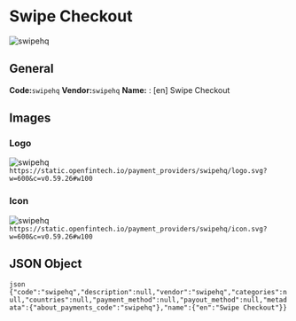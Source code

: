 # Swipe Checkout 
![swipehq](https://static.openfintech.io/payment_providers/swipehq/logo.svg?w=600&c=v0.59.26#w100) 
## General 
**Code:**`swipehq` 
**Vendor:**`swipehq` 
**Name:** 
:	[en] Swipe Checkout 
## Images 
### Logo 
![swipehq](https://static.openfintech.io/payment_providers/swipehq/logo.svg?w=600&c=v0.59.26#w100) 
``` https://static.openfintech.io/payment_providers/swipehq/logo.svg?w=600&c=v0.59.26#w100 ``` 
### Icon 
![swipehq](https://static.openfintech.io/payment_providers/swipehq/icon.svg?w=600&c=v0.59.26#w100) 
``` https://static.openfintech.io/payment_providers/swipehq/icon.svg?w=600&c=v0.59.26#w100 ``` 
## JSON Object 
```json {"code":"swipehq","description":null,"vendor":"swipehq","categories":null,"countries":null,"payment_method":null,"payout_method":null,"metadata":{"about_payments_code":"swipehq"},"name":{"en":"Swipe Checkout"}} ``` 
